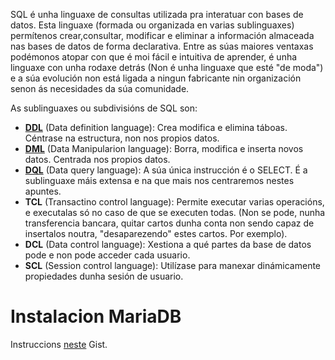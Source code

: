 SQL é unha linguaxe de consultas utilizada pra interatuar con bases de datos. Esta linguaxe (formada ou organizada en varias sublinguaxes) permítenos crear,consultar, modificar e eliminar a información almaceada nas bases de datos de forma declarativa. Entre as súas maiores ventaxas podémonos atopar con que é moi fácil e intuitiva de aprender, é unha linguaxe con unha rodaxe detrás (Non é unha linguaxe que esté "de moda") e a súa evolución non está ligada a ningun fabricante nin organización senon ás necesidades da súa comunidade. 

As sublinguaxes ou subdivisións de SQL son:

 - [**DDL**](DDL/README.MD) (Data definition language): Crea modifica e elimina táboas. Céntrase na estructura, non nos propios datos.
 - [**DML**](DML/README.MD) (Data Manipularion language): Borra, modifica e inserta novos datos. Centrada nos propios datos.
 - [**DQL**](DQL/README.MD) (Data query language): A súa única instrucción é o SELECT. É a sublinguaxe máis extensa e na que mais nos centraremos nestes apuntes.
 - **TCL** (Transactino control language): Permite executar varias operacións, e executalas só no caso de que se executen todas. (Non se pode, nunha transferencia bancara, quitar cartos dunha conta non sendo capaz de insertalos noutra, "desaparezendo" estes cartos. Por exemplo).
 - **DCL** (Data control language): Xestiona a qué partes da base de datos pode e non pode acceder cada usuario.
 - **SCL** (Session control language): Utilízase para manexar dinámicamente propiedades dunha sesión de usuario.
 
 

 # Instalacion MariaDB
 Instruccions [neste](https://gist.github.com/alexoterof/6c89485485752bc05673702f519488e6) Gist.
